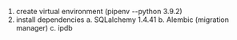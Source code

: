 1. create virtual environment (pipenv --python 3.9.2)
2. install dependencies
    a. SQLalchemy 1.4.41
    b. Alembic (migration manager)
    c. ipdb